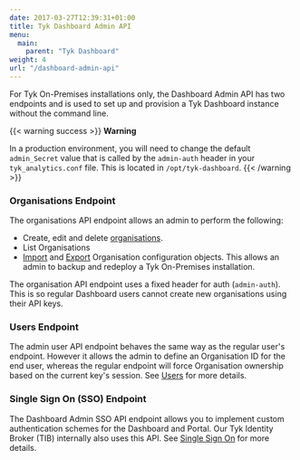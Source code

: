 ```yaml
---
date: 2017-03-27T12:39:31+01:00
title: Tyk Dashboard Admin API
menu:
  main:
    parent: "Tyk Dashboard"
weight: 4
url: "/dashboard-admin-api"
---
```


For Tyk On-Premises installations only, the Dashboard Admin API has two endpoints and is used to set up and provision a Tyk Dashboard instance without the command line.

{{< warning success >}}
**Warning**  

In a production environment, you will need to change the default `admin_Secret` value that is called by the `admin-auth` header in your `tyk_analytics.conf` file. This is located in `/opt/tyk-dashboard`.
{{< /warning >}}


### Organisations Endpoint

The organisations API endpoint allows an admin to perform the following:

* Create, edit and delete [organisations](/docs/tyk-apis/tyk-dashboard-admin-api/organisations/).
* List Organisations
* [Import](/docs/tyk-apis/tyk-dashboard-admin-api/import/) and [Export](/docs/tyk-apis/tyk-dashboard-admin-api/export/) Organisation configuration objects. This allows an admin to backup and redeploy a Tyk On-Premises installation.

The organisation API endpoint uses a fixed header for auth (`admin-auth`). This is so regular Dashboard users cannot create new organisations using their API keys.

### Users Endpoint

The admin user API endpoint behaves the same way as the regular user's endpoint. However it allows the admin to define an Organisation ID for the end user, whereas the regular endpoint will force Organisation ownership based on the current key's session. See [Users](/docs/tyk-apis/tyk-dashboard-admin-api/users/) for more details.

### Single Sign On (SSO) Endpoint

The Dashboard Admin SSO API endpoint allows you to implement custom authentication schemes for the Dashboard and Portal. Our Tyk Identity Broker (TIB) internally also uses this API. See [Single Sign On](/docs/tyk-apis/tyk-dashboard-admin-api/sso/) for more details.

